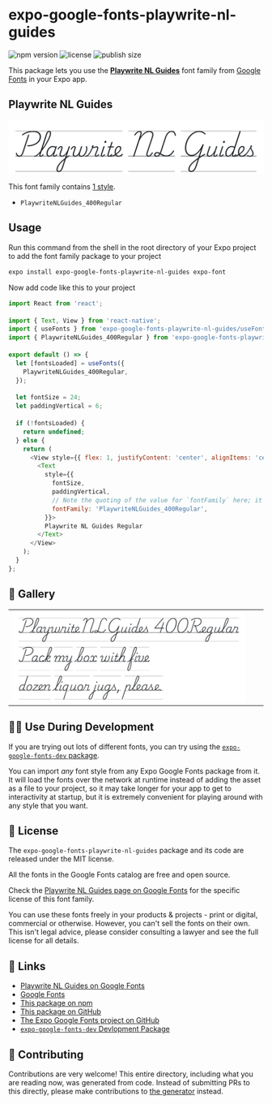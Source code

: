 # expo-google-fonts-playwrite-nl-guides

![npm version](https://flat.badgen.net/npm/v/expo-google-fonts-playwrite-nl-guides)
![license](https://flat.badgen.net/github/license/expo/google-fonts)
![publish size](https://flat.badgen.net/packagephobia/install/expo-google-fonts-playwrite-nl-guides)

This package lets you use the [**Playwrite NL Guides**](https://fonts.google.com/specimen/Playwrite+NL+Guides) font family from [Google Fonts](https://fonts.google.com/) in your Expo app.

## Playwrite NL Guides

![Playwrite NL Guides](./font-family.png)

This font family contains [1 style](#-gallery).

- `PlaywriteNLGuides_400Regular`

## Usage

Run this command from the shell in the root directory of your Expo project to add the font family package to your project
```sh
expo install expo-google-fonts-playwrite-nl-guides expo-font
```

Now add code like this to your project
```js
import React from 'react';

import { Text, View } from 'react-native';
import { useFonts } from 'expo-google-fonts-playwrite-nl-guides/useFonts';
import { PlaywriteNLGuides_400Regular } from 'expo-google-fonts-playwrite-nl-guides/400Regular';

export default () => {
  let [fontsLoaded] = useFonts({
    PlaywriteNLGuides_400Regular,
  });

  let fontSize = 24;
  let paddingVertical = 6;

  if (!fontsLoaded) {
    return undefined;
  } else {
    return (
      <View style={{ flex: 1, justifyContent: 'center', alignItems: 'center' }}>
        <Text
          style={{
            fontSize,
            paddingVertical,
            // Note the quoting of the value for `fontFamily` here; it expects a string!
            fontFamily: 'PlaywriteNLGuides_400Regular',
          }}>
          Playwrite NL Guides Regular
        </Text>
      </View>
    );
  }
};

```

## 🔡 Gallery


||||
|-|-|-|
|![PlaywriteNLGuides_400Regular](.//400Regular/PlaywriteNLGuides_400Regular.ttf.png)||||


## 👩‍💻 Use During Development

If you are trying out lots of different fonts, you can try using the [`expo-google-fonts-dev` package](https://github.com/freeboub/google-fonts/tree/master/font-packages/dev#readme).

You can import *any* font style from any Expo Google Fonts package from it. It will load the fonts
over the network at runtime instead of adding the asset as a file to your project, so it may take longer
for your app to get to interactivity at startup, but it is extremely convenient
for playing around with any style that you want.

## 📖 License

The `expo-google-fonts-playwrite-nl-guides` package and its code are released under the MIT license.

All the fonts in the Google Fonts catalog are free and open source.

Check the [Playwrite NL Guides page on Google Fonts](https://fonts.google.com/specimen/Playwrite+NL+Guides) for the specific license of this font family.

You can use these fonts freely in your products & projects - print or digital, commercial or otherwise. However, you can't sell the fonts on their own. This isn't legal advice, please consider consulting a lawyer and see the full license for all details.

## 🔗 Links

- [Playwrite NL Guides on Google Fonts](https://fonts.google.com/specimen/Playwrite+NL+Guides)
- [Google Fonts](https://fonts.google.com/)
- [This package on npm](https://www.npmjs.com/package/expo-google-fonts-playwrite-nl-guides)
- [This package on GitHub](https://github.com/freeboub/google-fonts/tree/master/font-packages/playwrite-nl-guides)
- [The Expo Google Fonts project on GitHub](https://github.com/freeboub/google-fonts)
- [`expo-google-fonts-dev` Devlopment Package](https://github.com/freeboub/google-fonts/tree/master/font-packages/dev)

## 🤝 Contributing

Contributions are very welcome! This entire directory, including what you are reading now, was generated from code. Instead of submitting PRs to this directly, please make contributions to [the generator](https://github.com/freeboub/google-fonts/tree/master/packages/generator) instead.
